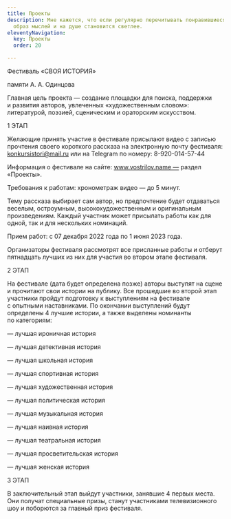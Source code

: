 ```yaml
---
title: Проекты
description: Мне кажется, что если регулярно перечитывать понравившиеся цитаты, меняется
  образ мыслей и на душе становится светлее.
eleventyNavigation:
  key: Проекты
  order: 20

---
```

<p>Фестиваль «СВОЯ ИСТОРИЯ»<br />

памяти <nobr>А. А. Одинцова</nobr></p>

<p>Главная цель проекта — создание площадки для поиска, поддержки и развития авторов, увлеченных «художественным словом»: литературой, поэзией, сценическим и ораторским искусством.</p>

<p>1 ЭТАП<br />

Желающие принять участие в фестивале присылают видео с записью прочтения своего короткого рассказа на электронную почту фестиваля: <a href="mailto:konkursistori@mail.ru">konkursistori@mail.ru</a> или на Telegram по номеру: <nobr>8-920-014-57-44</nobr><br />

Информация о фестивале на сайте: www.vostrilov.name — раздел «Проекты».<br />

Требования к работам: хронометраж видео — до 5 минут.<br />

Тему рассказа выбирает сам автор, но предпочтение будет отдаваться веселым, остроумным, высокохудожественным и оригинальным произведениям. Каждый участник может присылать работы как для одной, так и для нескольких номинаций.<br/>

Прием работ: с 07 декабря 2022 года по 1 июня 2023 года.<br />

Организаторы фестиваля рассмотрят все присланные работы и отберут пятнадцать лучших из них для участия во втором этапе фестиваля.<br />

2 ЭТАП<br />

На фестивале (дата будет определена позже) авторы выступят на сцене и прочитают свои истории на публику. Все прошедшие во второй этап участники пройдут подготовку к выступлениям на фестивале с опытными наставниками. По окончании выступлений будут определены 4 лучшие истории, а также выделены номинанты по категориям:</p>

<p>— лучшая ироничная история<br />

— лучшая детективная история<br />

— лучшая школьная история<br />

— лучшая спортивная история<br />

— лучшая художественная история<br />

— лучшая политическая история<br />

— лучшая музыкальная история<br />

— лучшая наивная история<br />

— лучшая театральная история<br />

— лучшая просветительская история<br />

— лучшая женская история</p>

<p>3 ЭТАП<br />

В заключительный этап выйдут участники, занявшие 4 первых места. Они получат специальные призы, станут участниками телевизионного шоу и поборются за главный приз фестиваля.</p>